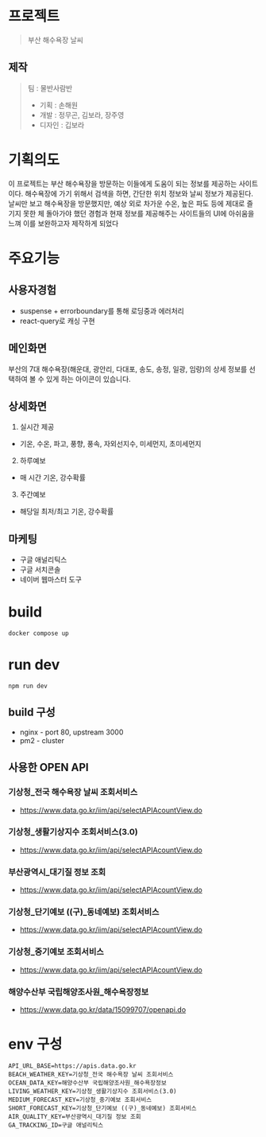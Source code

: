# 프로젝트

> 부산 해수욕장 날씨

## 제작

> 팀 : 물반사람반
> - 기획 : 손해원
> - 개발 : 정무곤, 김보라, 장주영
> - 디자인 : 깁보라

# 기획의도

이 프로젝트는 부산 해수욕장을 방문하는 이들에게 도움이 되는 정보를 제공하는 사이트이다.
해수욕장에 가기 위해서 검색을 하면, 간단한 위치 정보와 날씨 정보가 제공된다.
날씨만 보고 해수욕장을 방문했지만, 예상 외로 차가운 수온, 높은 파도 등에 제대로 즐기지 못한 체 돌아가야 했던 경험과 현재 정보를 제공해주는 사이트들의 UI에 아쉬움을 느껴 이를 보완하고자 제작하게 되었다

# 주요기능

## 사용자경험

- suspense + errorboundary를 통해 로딩중과 에러처리
- react-query로 캐싱 구현

## 메인화면

부산의 7대 해수욕장(해운대, 광안리, 다대포, 송도, 송정, 일광, 임랑)의 상세 정보를 선택하여 볼 수 있게 하는 아이콘이 있습니다.

## 상세화면

1. 실시간 제공

- 기온, 수온, 파고, 풍향, 풍속, 자외선지수, 미세먼지, 초미세먼지

2. 하루예보

- 매 시간 기온, 강수확률

3. 주간예보

- 해당일 최저/최고 기온, 강수확률

## 마케팅

- 구글 애널리틱스
- 구글 서치콘솔
- 네이버 웹마스터 도구

# build

```shell
docker compose up
```

# run dev

```shell
npm run dev
```

## build 구성

- nginx - port 80, upstream 3000
- pm2 - cluster

## 사용한 OPEN API

### 기상청_전국 해수욕장 날씨 조회서비스

- https://www.data.go.kr/iim/api/selectAPIAcountView.do

### 기상청_생활기상지수 조회서비스(3.0)

- https://www.data.go.kr/iim/api/selectAPIAcountView.do

### 부산광역시_대기질 정보 조회

- https://www.data.go.kr/iim/api/selectAPIAcountView.do

### 기상청_단기예보 ((구)_동네예보) 조회서비스

- https://www.data.go.kr/iim/api/selectAPIAcountView.do

### 기상청_중기예보 조회서비스

- https://www.data.go.kr/iim/api/selectAPIAcountView.do

### 해양수산부 국립해양조사원_해수욕장정보

- https://www.data.go.kr/data/15099707/openapi.do

# env 구성

```
API_URL_BASE=https://apis.data.go.kr
BEACH_WEATHER_KEY=기상청_전국 해수욕장 날씨 조회서비스
OCEAN_DATA_KEY=해양수산부 국립해양조사원_해수욕장정보
LIVING_WEATHER_KEY=기상청_생활기상지수 조회서비스(3.0)
MEDIUM_FORECAST_KEY=기상청_중기예보 조회서비스
SHORT_FORECAST_KEY=기상청_단기예보 ((구)_동네예보) 조회서비스
AIR_QUALITY_KEY=부산광역시_대기질 정보 조회
GA_TRACKING_ID=구글 애널리틱스
```